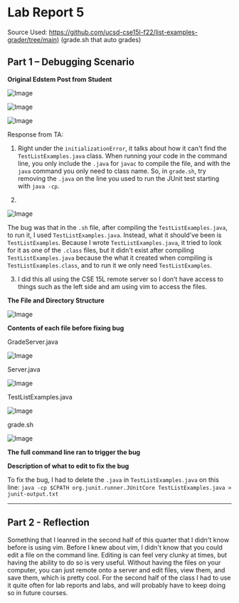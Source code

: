 # Lab Report 5
Source Used: [https://github.com/ucsd-cse15l-f22/list-examples-grader/tree/main)](https://github.com/ucsd-cse15l-f22/list-examples-grader/tree/main) (grade.sh that auto grades)

## Part 1 – Debugging Scenario

**Original Edstem Post from Student**

![Image](chrome_1EGoYhCfI6.png)

![Image](chrome_Ai4eYpU29n.png)

![Image](chrome_qDn1r8RHvk.png)

Response from TA:

1. Right under the `initializationError`, it talks about how it can't find the `TestListExamples.java` class. When running your code in the command line, you only include the `.java` for `javac` to compile the file, and with the `java` command you only need to class name. So, in `grade.sh`, try removing the `.java` on the line you used to run the JUnit test starting with `java -cp`.


2.

![Image](runningfixed.png)

The bug was that in the `.sh` file, after compiling the `TestListExamples.java`, to run it, I used `TestListExamples.java`. Instead, what it should've been is `TestListExamples`. Because I wrote `TestListExamples.java`, it tried to look for it as one of the `.class` files, but it didn't exist after compiling `TestListExamples.java` because the what it created when compiling is `TestListExamples.class`, and to run it we only need `TestListExamples`.

3. I did this all using the CSE 15L remote server so I don't have access to things such as the left side and am using vim to access the files.

**The File and Directory Structure**

![Image](lab5directorystructure.png)

**Contents of each file before fixing bug**

GradeServer.java

![Image](gradeserver.png)

Server.java

![Image](server.png)

TestListExamples.java

![Image](testlistexamples.png)

grade.sh

![Image](gradesh.png)

**The full command line ran to trigger the bug**

**Description of what to edit to fix the bug**

To fix the bug, I had to delete the `.java` in `TestListExamples.java` on this line: `java -cp $CPATH org.junit.runner.JUnitCore TestListExamples.java > junit-output.txt` 

---

## Part 2 - Reflection
Something that I leanred in the second half of this quarter that I didn't know before is using vim. Before I knew about vim, I didn't know that you could edit a file on the command line. Editing is can feel very clunky at times, but having the ability to do so is very useful. Without having the files on your computer, you can just remote onto a server and edit files, view them, and save them, which is pretty cool. For the second half of the class I had to use it quite often for lab reports and labs, and will probably have to keep doing so in future courses.
